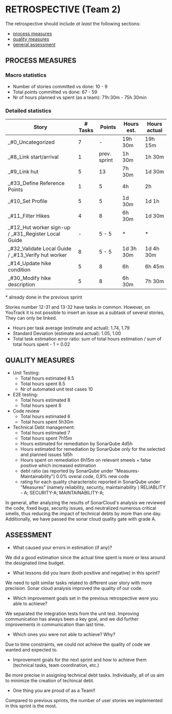 RETROSPECTIVE (Team 2)
=====================================

The retrospective should include _at least_ the following
sections:

- [process measures](#process-measures)
- [quality measures](#quality-measures)
- [general assessment](#assessment)

## PROCESS MEASURES 

### Macro statistics

- Number of stories committed vs done: 10 - 9
- Total points committed vs done: 67 - 59 
- Nr of hours planned vs spent (as a team): 71h:30m - 75h 30min

### Detailed statistics

| Story  | # Tasks | Points | Hours est. | Hours actual |
|--------|---------|--------|------------|--------------|
| _#0_Uncategorized              |  7       |    -   |      19h 30m      |       19h 15m       |
| _#8_Link start/arrival   | 1         |   prev. sprint    |    1h 30m        |    1h 30m          |
| _#9_Link hut      |   5      |  13      |  7h 30m          |   1d 30m           |
| _#33_Define Reference Points    |     1    |   5     |   4h         |  2h            |
| _#10_Set Profile      |  5       |    5    |  1d 30m          | 1d 1h             |
| _#11_Filter Hikes      |  4       |    8    |    6h 30m        |      1d 30m        |
| _#12_Hut worker sign-up / _#31_Register Local Guide      |   -     |   5 - 5    |   *     |  *          |
| _#32_Validate Local Guide / _#13_Verify hut worker      | 8        |  5 - 5     |     1d 3h 30m       | 1d 4h 30m             |
| _#14_Update hike condition     |  5       |  8      | 6h          | 6h 45m             |
| _#30_Modify hike description      |    5     |  8      |  6h 30m  |  7h 30m       |

\* already done in the previous sprint

Stories number 12-31 and 13-32 have tasks in common. However, on YouTrack it is not possible to insert an issue as a subtask of several stories, They can only be linked.


- Hours per task average (estimate and actual): 1.74, 1.79
- Standard Deviation (estimate and actual):  1.05, 1.00
- Total task estimation error ratio: sum of total hours estimation / sum of total hours spent - 1 = 0.02

  
## QUALITY MEASURES 

- Unit Testing:
  - Total hours estimated 8.5
  - Total hours spent 8.5
  - Nr of automated unit test cases 10
- E2E testing:
  - Total hours estimated 8
  - Total hours spent 8
- Code review 
  - Total hours estimated 6
  - Total hours spent 5h30m
- Technical Debt management:
  - Total hours estimated 7
  - Total hours spent 7h15m
  - Hours estimated for remediation by SonarQube 4d5h 
  - Hours estimated for remediation by SonarQube only for the selected and planned issues 1d5h
  - Hours spent on remediation 6h15m on relevant smeels + false positive which increased estimation
  - debt ratio (as reported by SonarQube under "Measures-Maintainability") 0.0% overal code,  0,9% new code
  - rating for each quality characteristic reported in SonarQube under "Measures" (namely reliability, security, maintainability ) 
  RELIABLITY - A; SECURITY-A; MAINTAINABILITY-A;
  

In general, after analyzing the results of SonarCloud's analysis we reviewed the code, fixed bugs, security issues, and neutralized numerous critical smells, thus reducing the impact of technical debts by more than one day.
Additionally, we have passed the sonar cloud quality gate with grade A.


## ASSESSMENT

- What caused your errors in estimation (if any)?

 We did a good estimation since the actual time spent is more or less around the designated time budget.

- What lessons did you learn (both positive and negative) in this sprint?

 We need to split similar tasks related to different user story with more precision. Sonar cloud analysis improved the quality of our code. 

- Which improvement goals set in the previous retrospective were you able to achieve? 

 We separated the integration tests from the unit test. Improving communication has always been a key goal, and we did further improvements in communication than last time.

- Which ones you were not able to achieve? Why?

 Due to time constraints, we could not achieve the quality of code we wanted and expected to. 

- Improvement goals for the next sprint and how to achieve them (technical tasks, team coordination, etc.)

 Be more precise in assigning technical debt tasks. Individually, all of us aim to minimize the creation of techincal debt.  

- One thing you are proud of as a Team!!

 Compared to previous sprints, the number of user stories we implemented in this sprint is the most.
